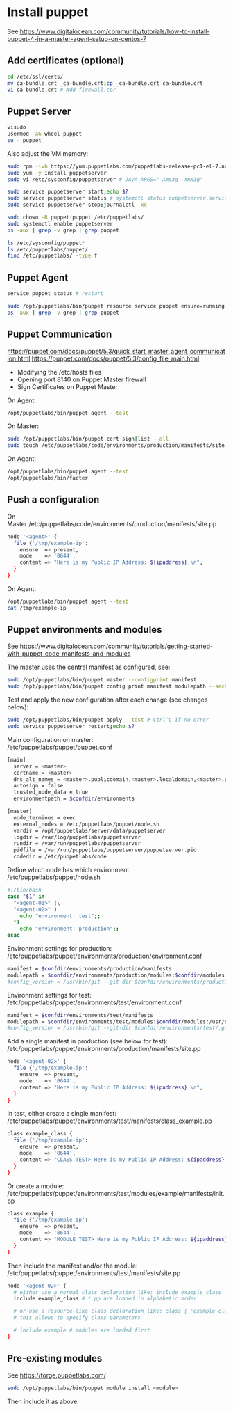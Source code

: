 # Install puppet

See https://www.digitalocean.com/community/tutorials/how-to-install-puppet-4-in-a-master-agent-setup-on-centos-7

## Add certificates (optional)

```bash
cd /etc/ssl/certs/
mv ca-bundle.crt _ca-bundle.crt;cp _ca-bundle.crt ca-bundle.crt
vi ca-bundle.crt # Add firewall.cer
```

## Puppet Server

```bash
visudo
usermod -aG wheel puppet
su - puppet
```

Also adjust the VM memory:
```bash
sudo rpm -ivh https://yum.puppetlabs.com/puppetlabs-release-pc1-el-7.noarch.rpm
sudo yum -y install puppetserver
sudo vi /etc/sysconfig/puppetserver # JAVA_ARGS="-Xms3g -Xmx3g"
```

```bash
sudo service puppetserver start;echo $?
sudo service puppetserver status # systemctl status puppetserver.service
sudo service puppetserver stop;journalctl -xe
```

```bash
sudo chown -R puppet:puppet /etc/puppetlabs/
sudo systemctl enable puppetserver
ps -aux | grep -v grep | grep puppet
```

```bash
ls /etc/sysconfig/puppet*
ls /etc/puppetlabs/puppet/
find /etc/puppetlabs/ -type f
```

## Puppet Agent

```bash
service puppet status # restart
```

```bash
sudo /opt/puppetlabs/bin/puppet resource service puppet ensure=running enable=true
ps -aux | grep -v grep | grep puppet
```

## Puppet Communication

https://puppet.com/docs/puppet/5.3/quick_start_master_agent_communication.html
https://puppet.com/docs/puppet/5.3/config_file_main.html

- Modifying the /etc/hosts files
- Opening port 8140 on Puppet Master firewall
- Sign Certificates on Puppet Master

On Agent:
```bash
/opt/puppetlabs/bin/puppet agent --test
```

On Master:
```bash
sudo /opt/puppetlabs/bin/puppet cert sign|list --all
sudo touch /etc/puppetlabs/code/environments/production/manifests/site.pp
```

On Agent:
```bash
/opt/puppetlabs/bin/puppet agent --test
/opt/puppetlabs/bin/facter
```

## Push a configuration

On Master:/etc/puppetlabs/code/environments/production/manifests/site.pp
```bash
node '<agent>' {
  file {'/tmp/example-ip':
    ensure  => present,
    mode    => '0644',
    content => "Here is my Public IP Address: ${ipaddress}.\n",
  }
}
```

On Agent:
```bash
/opt/puppetlabs/bin/puppet agent --test
cat /tmp/example-ip
```

## Puppet environments and modules

See https://www.digitalocean.com/community/tutorials/getting-started-with-puppet-code-manifests-and-modules

The master uses the central manifest as configured, see:
```bash
sudo /opt/puppetlabs/bin/puppet master --configprint manifest
sudo /opt/puppetlabs/bin/puppet config print manifest modulepath --section master --environment production # or test
```

Test and apply the new configuration after each change (see changes below):
```bash
sudo /opt/puppetlabs/bin/puppet apply --test # Ctrl^C if no error
sudo service puppetserver restart;echo $?
```

Main configuration on master:<br/>
/etc/puppetlabs/puppet/puppet.conf
```bash
[main]
  server = <master>
  certname = <master>
  dns_alt_names = <master>.publicdomain,<master>.localdomain,<master>,puppet.localdomain,puppet
  autosign = false
  trusted_node_data = true
  environmentpath = $confdir/environments

[master]
  node_terminus = exec
  external_nodes = /etc/puppetlabs/puppet/node.sh
  vardir = /opt/puppetlabs/server/data/puppetserver
  logdir = /var/log/puppetlabs/puppetserver
  rundir = /var/run/puppetlabs/puppetserver
  pidfile = /var/run/puppetlabs/puppetserver/puppetserver.pid
  codedir = /etc/puppetlabs/code
```

Define which node has which environment:<br/>
/etc/puppetlabs/puppet/node.sh
```bash
#!/bin/bash
case "$1" in
  "<agent-01>" |\
  "<agent-02>" )
    echo "environment: test";;
  *)
    echo "environment: production";;
esac
```

Environment settings for production:<br/>
/etc/puppetlabs/puppet/environments/production/environment.conf
```bash
manifest = $confdir/environments/production/manifests
modulepath = $confdir/environments/production/modules:$confdir/modules:/usr/share/puppet/modules
#config_version = /usr/bin/git --git-dir $confdir/environments/production/.git rev-parse HEAD
```

Environment settings for test:<br/>
/etc/puppetlabs/puppet/environments/test/environment.conf
```bash
manifest = $confdir/environments/test/manifests
modulepath = $confdir/environments/test/modules:$confdir/modules:/usr/share/puppet/modules
#config_version = /usr/bin/git --git-dir $confdir/environments/test/.git rev-parse HEAD
```

Add a single manifest in production (see below for test):<br/>
/etc/puppetlabs/puppet/environments/production/manifests/site.pp
```bash
node '<agent-02>' {
  file {'/tmp/example-ip':
    ensure  => present,
    mode    => '0644',
    content => "Here is my Public IP Address: ${ipaddress}.\n",
  }
}
```

In test, either create a single manifest:<br/>
/etc/puppetlabs/puppet/environments/test/manifests/class_example.pp
```bash
class example_class {
  file {'/tmp/example-ip':
    ensure  => present,
    mode    => '0644',
    content => "CLASS TEST> Here is my Public IP Address: ${ipaddress}.\n",
  }
}
```

Or create a module:<br/>
/etc/puppetlabs/puppet/environments/test/modules/example/manifests/init.pp
```bash
class example {
  file {'/tmp/example-ip':
    ensure  => present,
    mode    => '0644',
    content => "MODULE TEST> Here is my Public IP Address: ${ipaddress}.\n",
  }
}
```

Then include the manifest and/or the module:<br/>
/etc/puppetlabs/puppet/environments/test/manifests/site.pp
```bash
node '<agent-02>' {
  # either use a normal class declaration like: include example_class
  include example_class # *.pp are loaded in alphabetic order

  # or use a resource-like class declaration like: class { 'example_class': }
  # this allows to specify class parameters

  # include example # modules are loaded first
}
```

## Pre-existing modules

See https://forge.puppetlabs.com/

```bash
sudo /opt/puppetlabs/bin/puppet module install <module>
```

Then include it as above.
